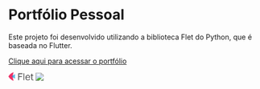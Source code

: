# Portfólio Pessoal

Este projeto foi desenvolvido utilizando a biblioteca Flet do Python, que é baseada no Flutter.

[Clique aqui para acessar o portfólio](https://portfolio-62d4.onrender.com/)

<div>
  <img src="https://raw.githubusercontent.com/flet-dev/flet/main/media/logo/flet-logo.svg" width=50> <img src="https://cdn-icons-png.flaticon.com/512/5968/5968350.png" width=20>
</div>
